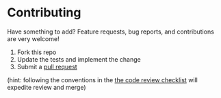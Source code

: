 # Contributing

Have something to add? Feature requests, bug reports, and contributions are very
welcome!

1. Fork this repo
2. Update the tests and implement the change
3. Submit a [pull request][github-pull-request]

(hint: following the conventions in the [the code review
checklist][code-review-checklist] will expedite review and merge)

[github-pull-request]: help.github.com/pull-requests/
[code-review-checklist]: https://github.com/rjz/code-review-checklist
